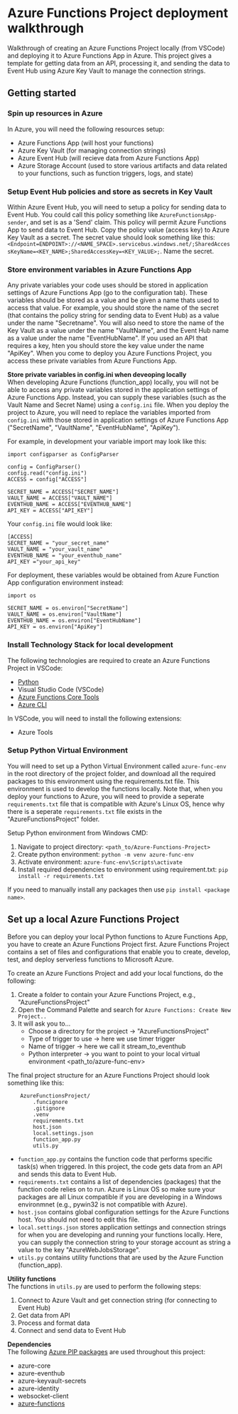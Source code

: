 # Azure Functions Project deployment walkthrough

Walkthrough of creating an Azure Functions Project locally (from VSCode) and deploying it to Azure Functions App in Azure. This project gives a template for getting data from an API, processing it, and sending the data to Event Hub using Azure Key Vault to manage the connection strings.

## Getting started

### Spin up resources in Azure
In Azure, you will need the following resources setup:
- Azure Functions App (will host your functions)
- Azure Key Vault (for managing connection strings)
- Azure Event Hub (will recieve data from Azure Functions App)
- Azure Storage Account (used to store various artifacts and data related to your functions, such as function triggers, logs, and state)

### Setup Event Hub policies and store as secrets in Key Vault
Within Azure Event Hub, you will need to setup a policy for sending data to Event Hub. You could call this policy something like `AzureFunctionsApp-sender`, and set is as a 'Send' claim. This policy will permit Azure Functions App to send data to Event Hub. Copy the policy value (access key) to Azure Key Vault as a secret. The secret value should look something like this: `<Endpoint=ENDPOINT>://<NAME_SPACE>.servicebus.windows.net/;SharedAccessKeyName=<KEY_NAME>;SharedAccessKey=<KEY_VALUE>;`. Name the secret.

### Store environment variables in Azure Functions App
Any private variables your code uses should be stored in application settings of Azure Functions App (go to the configuration tab). These variables should be stored as a value and be given a name thats used to access that value. For example, you should store the name of the secret (that contains the policy string for sending data to Event Hub) as a value under the name "Secretname". You will also need to store the name of the Key Vault as a value under the name "VaultName", and the Event Hub name as a value under the name "EventHubName". If you used an API that requires a key, hten you should store the key value under the name "ApiKey". When you come to deploy you Azure Functions Project, you access these private variables from Azure Functions App.

<b>Store private variables in config.ini when deveoping locally</b>
<br>
When developing Azure Functions (function_app) locally, you will not be able to access any private variables stored in the application settings of Azure Functions App. Instead, you can supply these variables (such as the Vault Name and Secret Name) using a `config.ini` file. When you deploy the project to Azure, you will need to replace the variables imported from `config.ini` with those stored in application settings of Azure Functions App ("SecretName", "VaultName", "EventHubName", "ApiKey").


For example, in development your variable import may look like this:
```
import configparser as ConfigParser

config = ConfigParser()
config.read("config.ini")
ACCESS = config["ACCESS"]

SECRET_NAME = ACCESS["SECRET_NAME"]
VAULT_NAME = ACCESS["VAULT_NAME"]
EVENTHUB_NAME = ACCESS["EVENTHUB_NAME"]
API_KEY = ACCESS["API_KEY"]
```

Your `config.ini` file would look like:
```
[ACCESS]
SECRET_NAME = "your_secret_name"
VAULT_NAME = "your_vault_name"
EVENTHUB_NAME = "your_eventhub_name"
API_KEY ="your_api_key"
```

For deployment, these variables would be obtained from Azure Function App configuration environment instead:
```
import os

SECRET_NAME = os.environ["SecretName"]
VAULT_NAME = os.environ["VaultName"]
EVENTHUB_NAME = os.environ["EventHubName"]
API_KEY = os.environ["ApiKey"]
```

### Install Technology Stack for local development
The following technologies are required to create an Azure Functions Project in VSCode:
- [Python](https://www.python.org/)
- Visual Studio Code (VSCode)
- [Azure Functions Core Tools](https://github.com/Azure/azure-functions-core-tools#installing)
- [Azure CLI](https://learn.microsoft.com/en-us/cli/azure/)

In VSCode, you will need to install the following extensions:
- Azure Tools

### Setup Python Virtual Environment
You will need to set up a Python Virtual Environment called `azure-func-env` in the root directory of the project folder, and download all the required packages to this environment using the requirements.txt file. This environment is used to develop the functions locally. Note that, when you deploy your functions to Azure, you will need to provide a seperate `requirements.txt` file that is compatible with Azure's Linux OS, hence why there is a seperate `requirements.txt` file exists in the "AzureFunctionsProject" folder.

Setup Python environment from Windows CMD:
1. Navigate to project directory: `<path_to/Azure-Functions-Project>`
2. Create python environment: `python -m venv azure-func-env`
3. Activate environment: `azure-func-env\Scripts\activate`
4. Install required dependencies to environment using requirement.txt: `pip install -r requirements.txt`

If you need to manually install any packages then use `pip install <package name>`.

## Set up a local Azure Functions Project
Before you can deploy your local Python functions to Azure Functions App, you have to create an Azure Functions Project first. Azure Functions Project contains a set of files and configurations that enable you to create, develop, test, and deploy serverless functions to Microsoft Azure.

To create an Azure Functions Project and add your local functions, do the following:
1. Create a folder to contain your Azure Functions Project, e.g., "AzureFunctionsProject"
2. Open the Command Palette and search for `Azure Functions: Create New Project..`
3. It will ask you to...
    - Choose a directory for the project -> "AzureFunctionsProject"
    - Type of trigger to use -> here we use timer trigger
    - Name of trigger -> here we call it stream_to_eventhub
    - Python interpreter -> you want to point to your local virtual environment <path_to/azure-func-env>

The final project structure for an Azure Functions Project should look something like this:
```
    AzureFunctionsProject/
        .funcignore
        .gitignore
        .venv
        requirements.txt
        host.json
        local.settings.json
        function_app.py
        utils.py
```

- `function_app.py` contains the function code that performs specific task(s) when triggered. In this project, the code gets data from an API and sends this data to Event Hub.
- `requirements.txt` contains a list of dependencies (packages) that the function code relies on to run. Azure is Linux OS so make sure your packages are all Linux compatible if you are developing in a Windows environmnet (e.g., pywin32 is not compatible with Azure).
- `host.json` contains global configuration settings for the Azure Functions host. You should not need to edit this file.
- `local.settings.json` stores application settings and connection strings for when you are developing and running your functions locally. Here, you can supply the connection string to your storage account as string a value to the key "AzureWebJobsStorage".
- `utils.py` contains utility functions that are used by the Azure Function (function_app).

<b>Utility functions</b>
<br>
The functions in `utils.py` are used to perform the following steps:
1. Connect to Azure Vault and get connection string (for connecting to Event Hub)
2. Get data from API
3. Process and format data
4. Connect and send data to Event Hub 

<b>Dependencies</b>
<br>
The following [Azure PIP packages](https://pypi.org/project/azure/) are used throughout this project:
 - azure-core
 - azure-eventhub
 - azure-keyvault-secrets
 - azure-identity
 - websocket-client
 - [azure-functions](https://pypi.org/project/azure-functions/)

